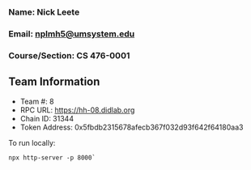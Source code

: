 ### Name: Nick Leete
### Email: nplmh5@umsystem.edu
### Course/Section: CS 476-0001

## Team Information
* Team #: 8
* RPC URL: https://hh-08.didlab.org
* Chain ID: 31344
* Token Address: 0x5fbdb2315678afecb367f032d93f642f64180aa3

To run locally:
```
npx http-server -p 8000`
```
